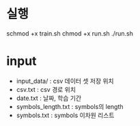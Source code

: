 # 실행
schmod +x train.sh
chmod +x run.sh
./run.sh

# input
- input_data/ : csv 데이터 셋 저장 위치
- csv.txt : csv 경로 위치
- date.txt : 날짜, 학습 기간
- symbols_length.txt : symbols의 length
- symbols.txt : symbols 이차원 리스트